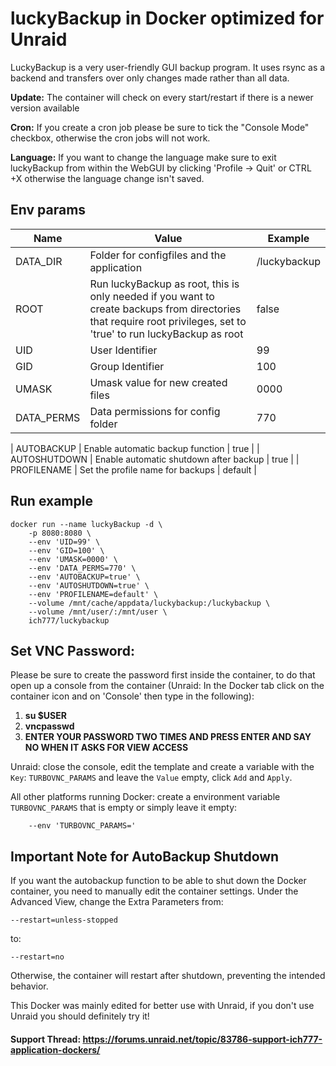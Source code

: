 # luckyBackup in Docker optimized for Unraid
LuckyBackup is a very user-friendly GUI backup program. It uses rsync as a backend and transfers over only changes made rather than all data.

**Update:** The container will check on every start/restart if there is a newer version available

**Cron:** If you create a cron job please be sure to tick the "Console Mode" checkbox, otherwise the cron jobs will not work.

**Language:** If you want to change the language make sure to exit luckyBackup from within the WebGUI by clicking 'Profile -> Quit' or CTRL +X otherwise the language change isn't saved.

## Env params
| Name | Value | Example |
| --- | --- | --- |
| DATA_DIR | Folder for configfiles and the application | /luckybackup |
| ROOT | Run luckyBackup as root, this is only needed if you want to create backups from directories that require root privileges, set to 'true' to run luckyBackup as root | false |
| UID | User Identifier | 99 |
| GID | Group Identifier | 100 |
| UMASK | Umask value for new created files | 0000 |
| DATA_PERMS | Data permissions for config folder | 770 |

| AUTOBACKUP | Enable automatic backup function | true |
| AUTOSHUTDOWN | Enable automatic shutdown after backup | true |
| PROFILENAME | Set the profile name for backups | default |

## Run example
```
docker run --name luckyBackup -d \
	-p 8080:8080 \
	--env 'UID=99' \
	--env 'GID=100' \
	--env 'UMASK=0000' \
	--env 'DATA_PERMS=770' \
	--env 'AUTOBACKUP=true' \
	--env 'AUTOSHUTDOWN=true' \
	--env 'PROFILENAME=default' \
	--volume /mnt/cache/appdata/luckybackup:/luckybackup \
	--volume /mnt/user/:/mnt/user \
	ich777/luckybackup
```

## Set VNC Password:
 Please be sure to create the password first inside the container, to do that open up a console from the container (Unraid: In the Docker tab click on the container icon and on 'Console' then type in the following):

1) **su $USER**
2) **vncpasswd**
3) **ENTER YOUR PASSWORD TWO TIMES AND PRESS ENTER AND SAY NO WHEN IT ASKS FOR VIEW ACCESS**

Unraid: close the console, edit the template and create a variable with the `Key`: `TURBOVNC_PARAMS` and leave the `Value` empty, click `Add` and `Apply`.

All other platforms running Docker: create a environment variable `TURBOVNC_PARAMS` that is empty or simply leave it empty:
```
    --env 'TURBOVNC_PARAMS='
```

## Important Note for AutoBackup Shutdown

 If you want the autobackup function to be able to shut down the Docker container, you need to manually edit the container settings. Under the Advanced View, change the Extra Parameters from:
```
--restart=unless-stopped
```
to:
```
--restart=no
```

Otherwise, the container will restart after shutdown, preventing the intended behavior.



This Docker was mainly edited for better use with Unraid, if you don't use Unraid you should definitely try it!
 
#### Support Thread: https://forums.unraid.net/topic/83786-support-ich777-application-dockers/
